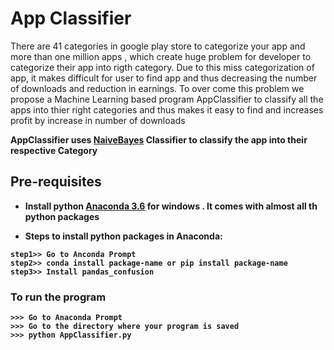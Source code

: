 # App Classifier
There are 41 categories in google play store to categorize your app and more than one million apps , which create huge problem for developer to categorize their app into rigth category. Due to this miss categorization of app, it makes difficult for user to find app and thus decreasing the number of downloads and reduction in earnings. 
To over come this problem we propose a Machine Learning based program AppClassifier to classify all the apps into thier right categories and thus makes it easy to find and increases profit by increase in number of downloads  <b />

AppClassifier uses [NaiveBayes](https://en.wikipedia.org/wiki/Naive_Bayes_classifier) Classifier to classify the app into their respective Category

## Pre-requisites
* Install python [Anaconda 3.6](https://www.anaconda.com/download/) for windows . It comes with almost all th python packages

* Steps to install python packages in Anaconda:
```
step1>> Go to Anconda Prompt
step2>> conda install package-name or pip install package-name
step3>> Install pandas_confusion
```
### To run the program
```
>>> Go to Anaconda Prompt
>>> Go to the directory where your program is saved
>>> python AppClassifier.py
```
